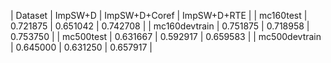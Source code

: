 | Dataset | ImpSW+D | ImpSW+D+Coref | ImpSW+D+RTE |
| mc160test | 0.721875 | 0.651042 | 0.742708 |
| mc160devtrain | 0.751875 | 0.718958 | 0.753750 |
| mc500test | 0.631667 | 0.592917 | 0.659583 |
| mc500devtrain | 0.645000 | 0.631250 | 0.657917 |
